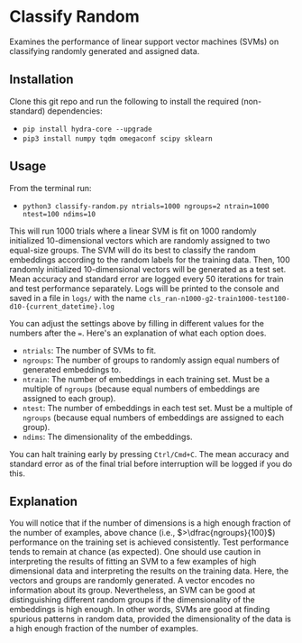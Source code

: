 # Classify Random

Examines the performance of linear support vector machines (SVMs) on classifying randomly generated and assigned data.

## Installation

Clone this git repo and run the following to install the required (non-standard) dependencies:

  - `pip install hydra-core --upgrade`  
  - `pip3 install numpy tqdm omegaconf scipy sklearn`

## Usage

From the terminal run:
  - `python3 classify-random.py ntrials=1000 ngroups=2 ntrain=1000 ntest=100 ndims=10`
  
This will run 1000 trials where a linear SVM is fit on 1000 randomly initialized 10-dimensional vectors which are randomly assigned to two equal-size groups. The SVM will do its best to classify the random embeddings according to the random labels for the training data. Then, 100 randomly initialized 10-dimensional vectors will be generated as a test set. Mean accuracy and standard error are logged every 50 iterations for train and test performance separately. Logs will be printed to the console and saved in a file in `logs/` with the name `cls_ran-n1000-g2-train1000-test100-d10-{current_datetime}.log`

You can adjust the settings above by filling in different values for the numbers after the `=`. Here's an explanation of what each option does.

  - `ntrials`: The number of SVMs to fit.
  - `ngroups`: The number of groups to randomly assign equal numbers of generated embeddings to.
  - `ntrain`: The number of embeddings in each training set. Must be a multiple of `ngroups` (because equal numbers of embeddings are assigned to each group).
  - `ntest`: The number of embeddings in each test set. Must be a multiple of `ngroups` (because equal numbers of embeddings are assigned to each group).
  - `ndims`: The dimensionality of the embeddings.
  
You can halt training early by pressing `Ctrl/Cmd+C`. The mean accuracy and standard error as of the final trial before interruption will be logged if you do this.
  
## Explanation

You will notice that if the number of dimensions is a high enough fraction of the number of examples, above chance (i.e., $>\dfrac{ngroups}{100}$) performance on the training set is achieved consistently. Test performance tends to remain at chance (as expected). One should use caution in interpreting the results of fitting an SVM to a few examples of high dimensional data and interpreting the results on the training data. Here, the vectors and groups are randomly generated. A vector encodes no information about its group. Nevertheless, an SVM can be good at distinguishing different random groups if the dimensionality of the embeddings is high enough. In other words, SVMs are good at finding spurious patterns in random data, provided the dimensionality of the data is a high enough fraction of the number of examples.